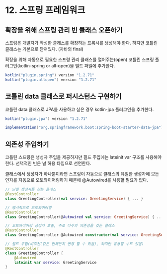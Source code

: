 # 12. 스프링 프레임워크

## 확장을 위해 스프링 관리 빈 클래스 오픈하기

스프링은 개발자가 작성한 클래스를 확장하는 프록시를 생성해야 한다. 하지만 코틀린 클래스는 기본으로 닫혀있다. \(자바의 final\)

확장을 위해 자동으로 필요한 스프링 관리 클래스를 열어주는\(open\) 코틀린 스프링 플러그인\(kotlin-spring or all-open\)을 빌드 파일에 추가한다.

```groovy
kotlin("plugin.spring") version "1.2.71"
kotlin("plugin.allopen") version "1.2.71"
```

## 코틀린 data 클래스로 퍼시스턴스 구현하기

코틀린 data 클래스로 JPA를 사용하고 싶은 경우 kotlin-jpa 플러그인을 추가한다.

```groovy
kotlin("plugin.jpa") version "1.2.71"

implementation("org.springframework.boot:spring-boot-starter-data-jpa")
```

## 의존성 주입하기

코틀린 스프링은 생성자 주입을 제공하지만 필드 주입에는 lateinit var 구조를 사용해야 한다. 선택적인 빈은 널 허용 타입으로 선언한다.

클래스에서 생성자가 하나뿐이라면 스프링이 자동으로 클래스의 유일한 생성자에 모든 인자를 자동으로 오토와이어링하기 때문에 @Autowired를 사용할 필요가 없다.

```kotlin
// 단일 생성자를 갖는 클래스
@RestController
class GreetingController(val service: GreetingService) { ... }

// 명시적으로 오토와이어링
@RestController
class GreetingController(@Autowired val service: GreetingService) { ... }

// 오토와이어링 생성자 호출, 주로 다수의 의존성을 갖는 클래스
@RestController
class GreetingController @Autowired constructor(val service: GreetingService) { ... }

// 필드 주입(비추천(값은 언제든지 변경 할 수 있음), 하지만 유용할 수도 있음)
@RestController
class GreetingController {
    @Autowired
    lateinit var service: GreetingService
}
```


